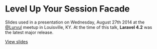 Level Up Your Session Facade
==============

Slides used in a presentation on Wednesday, August 27th 2014 at the [@Lurvul](http://laravel-louisville.github.io/meetup/) meetup in Louisville, KY.  At the time of this talk, **Laravel 4.2** was the latest major release.

[View slides](http://bkuhl.github.io/talk-level-up-your-session-facade)
